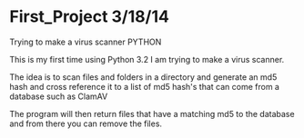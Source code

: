 First_Project
3/18/14
=============

Trying to make a virus scanner PYTHON

This is my first time using Python 3.2
I am trying to make a virus scanner.

The idea is to scan files and folders in a directory 
and generate an md5 hash and cross reference it to a 
list of md5 hash's that can come from a database such as ClamAV

The program will then return files that have a matching md5 to the database
and from there you can remove the files.

